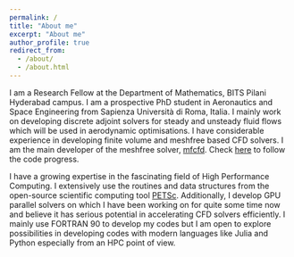 ```yaml
---
permalink: /
title: "About me"
excerpt: "About me"
author_profile: true
redirect_from: 
  - /about/
  - /about.html
---
```

I am a Research Fellow at the Department of Mathematics, BITS Pilani Hyderabad campus. I am a prospective PhD student in Aeronautics and Space Engineering from Sapienza Università di Roma, Italia. I mainly work on developing discrete adjoint solvers for steady and unsteady fluid flows which will be used in aerodynamic optimisations. I have considerable experience in developing finite volume and meshfree based CFD solvers. I am the main developer of the meshfree solver, [mfcfd](https://bitbucket.org/srikanthcs05/mfcfd/wiki/Home "Bitbucket"). Check [here](mfcfd.html) to follow the code progress.
						
I have a growing expertise in the fascinating field of High Performance Computing. I extensively use the routines and data structures from the 
open-source scientific computing tool [PETSc](https://www.mcs.anl.gov/petsc/). Additionally, I develop GPU parallel solvers on which I have been working on for quite some time now and believe it has serious potential in accelerating CFD solvers efficiently. I mainly use FORTRAN 90 to develop my codes but I am open to explore possibilities in developing codes with modern languages like Julia and Python especially from an HPC point of view. 

